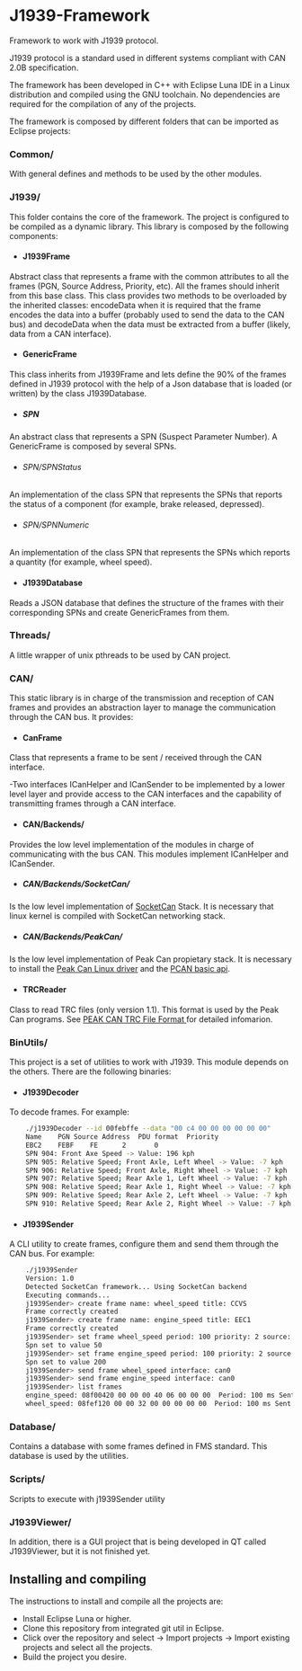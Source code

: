 # J1939-Framework
Framework to work with J1939 protocol. 

J1939 protocol is a standard used in different systems compliant with CAN 2.0B specification.

The framework has been developed in C++ with Eclipse Luna IDE in a Linux distribution and compiled using the GNU toolchain. No dependencies are required for the compilation of any of the projects.

The framework is composed by different folders that can be imported as Eclipse projects:

### Common/
With general defines and methods to be used by the other modules.  

### J1939/
This folder contains the core of the framework. The project is configured to be compiled as a dynamic library. This library is composed by the following components:
- #### J1939Frame 
Abstract class that represents a frame with the common attributes to all the frames (PGN, Source Address, Priority, etc). All the frames should inherit from this base class. This class provides two methods to be overloaded by the inherited classes: encodeData when it is required that the frame encodes the data into a buffer (probably used to send the data to the CAN bus) and decodeData when the data must be extracted from a buffer (likely, data from a CAN interface).

- #### GenericFrame 
This class inherits from J1939Frame and lets define the 90% of the frames defined in J1939 protocol with the help of a Json database that is loaded (or written) by the class J1939Database. 
- ##### SPN
An abstract class that represents a SPN (Suspect Parameter Number). A GenericFrame is composed by several SPNs.
- ###### SPN/SPNStatus
An implementation of the class SPN that represents the SPNs that reports the status of a component (for example, brake released, depressed).
- ###### SPN/SPNNumeric
An implementation of the class SPN that represents the SPNs which reports a quantity (for example, wheel speed).
    
- #### J1939Database
Reads a JSON database that defines the structure of the frames with their corresponding SPNs and create GenericFrames from them.
        
### Threads/
A little wrapper of unix pthreads to be used by CAN project.

### CAN/
This static library is in charge of the transmission and reception of CAN frames and provides an abstraction layer to manage the communication through the CAN bus. It provides:

- #### CanFrame
Class that represents a frame to be sent / received through the CAN interface.

-Two interfaces ICanHelper and ICanSender to be implemented by a lower level layer and provide access to the CAN interfaces and the capability of transmitting frames through a CAN interface.

- #### CAN/Backends/
Provides the low level implementation of the modules in charge of communicating with the bus CAN. This modules implement ICanHelper and ICanSender.
- ##### CAN/Backends/SocketCan/
Is the low level implementation of [SocketCan](https://www.kernel.org/doc/Documentation/networking/can.txt) Stack. It is necessary that linux kernel is compiled with SocketCan networking stack. 
- ##### CAN/Backends/PeakCan/
Is the low level implementation of Peak Can propietary stack. It is necessary to install the [Peak Can Linux driver](https://www.peak-system.com/fileadmin/media/linux/files/peak-linux-driver-8.5.1.tar.gz) and the [PCAN basic api](http://www.peak-system.com/produktcd/Develop/PC%20interfaces/Linux/PCAN-Basic_API_for_Linux/PCAN_Basic_Linux-4.2.0.tar.gz).
    
- #### TRCReader
Class to read TRC files (only version 1.1). This format is used by the Peak Can programs. See [PEAK CAN TRC File Format ](https://www.peak-system.com/produktcd/Pdf/English/PEAK_CAN_TRC_File_Format.pdf) for detailed infomarion.
      

### BinUtils/
This project is a set of utilities to work with J1939. This module depends on the others. There are the following binaries:

- #### J1939Decoder
To decode frames. For example:
    
```bash
    ./j1939Decoder --id 00febffe --data "00 c4 00 00 00 00 00 00"
    Name	PGN	Source Address	PDU format	Priority	
    EBC2	FEBF	FE		2		0	
    SPN 904: Front Axe Speed -> Value: 196 kph
    SPN 905: Relative Speed; Front Axle, Left Wheel -> Value: -7 kph
    SPN 906: Relative Speed; Front Axle, Right Wheel -> Value: -7 kph
    SPN 907: Relative Speed; Rear Axle 1, Left Wheel -> Value: -7 kph
    SPN 908: Relative Speed; Rear Axle 1, Right Wheel -> Value: -7 kph
    SPN 909: Relative Speed; Rear Axle 2, Left Wheel -> Value: -7 kph
    SPN 910: Relative Speed; Rear Axle 2, Right Wheel -> Value: -7 kph
```
- #### J1939Sender
A CLI utility to create frames, configure them and send them through the CAN bus. For example:
    
```bash
    ./j1939Sender 
    Version: 1.0
    Detected SocketCan framework... Using SocketCan backend
    Executing commands...
    j1939Sender> create frame name: wheel_speed title: CCVS
    Frame correctly created
    j1939Sender> create frame name: engine_speed title: EEC1
    Frame correctly created
    j1939Sender> set frame wheel_speed period: 100 priority: 2 source: 20 spn: 84 value: 50
    Spn set to value 50
    j1939Sender> set frame engine_speed period: 100 priority: 2 source: 20 spn: 190 value: 200
    Spn set to value 200
    j1939Sender> send frame wheel_speed interface: can0
    j1939Sender> send frame engine_speed interface: can0
    j1939Sender> list frames
    engine_speed: 08f00420 00 00 00 40 06 00 00 00  Period: 100 ms Sent from: can0 
    wheel_speed: 08fef120 00 00 32 00 00 00 00 00  Period: 100 ms Sent from: can0 

```
### Database/
Contains a database with some frames defined in FMS standard. This database is used by the utilities.

### Scripts/
Scripts to execute with j1939Sender utility


### J1939Viewer/
In addition, there is a GUI project that is being developed in QT called J1939Viewer, but it is not finished yet.


## Installing and compiling

The instructions to install and compile all the projects are:

- Install Eclipse Luna or higher.
- Clone this repository from integrated git util in Eclipse.
- Click over the repository and select -> Import projects -> Import existing projects and select all the projects.
- Build the project you desire.
    
